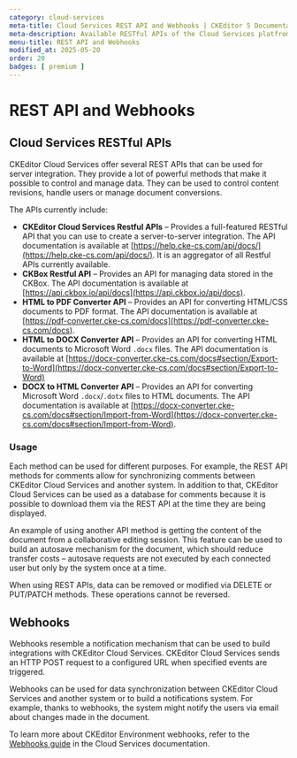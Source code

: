 ```yaml
---
category: cloud-services
meta-title: Cloud Services REST API and Webhooks | CKEditor 5 Documentation
meta-description: Available RESTful APIs of the Cloud Services platfrom and webhooks that extend the capabilities of CKEditor 5.
menu-title: REST API and Webhooks
modified_at: 2025-05-20
order: 20
badges: [ premium ]
---
```


# REST API and Webhooks

## Cloud Services RESTful APIs

CKEditor Cloud Services offer several REST APIs that can be used for server integration. They provide a lot of powerful methods that make it possible to control and manage data. They can be used to control content revisions, handle users or manage document conversions.

The APIs currently include:

* **CKEditor Cloud Services Restful APIs** &ndash; Provides a full-featured RESTful API that you can use to create a server-to-server integration. The API documentation is available at [https://help.cke-cs.com/api/docs/](https://help.cke-cs.com/api/docs/). It is an aggregator of all Restful APIs currently available.
* **CKBox Restful API** &ndash; Provides an API for managing data stored in the CKBox. The API documentation is available at [https://api.ckbox.io/api/docs](https://api.ckbox.io/api/docs).
* **HTML to PDF Converter API** &ndash; Provides an API for converting HTML/CSS documents to PDF format. The API documentation is available at [https://pdf-converter.cke-cs.com/docs](https://pdf-converter.cke-cs.com/docs).
* **HTML to DOCX Converter API** &ndash; Provides an API for converting HTML documents to Microsoft Word `.docx` files. The API documentation is available at [https://docx-converter.cke-cs.com/docs#section/Export-to-Word](https://docx-converter.cke-cs.com/docs#section/Export-to-Word)
* **DOCX to HTML Converter API** &ndash; Provides an API for converting Microsoft Word `.docx`/`.dotx` files to HTML documents. The API documentation is available at [https://docx-converter.cke-cs.com/docs#section/Import-from-Word](https://docx-converter.cke-cs.com/docs#section/Import-from-Word).

### Usage

Each method can be used for different purposes. For example, the REST API methods for comments allow for synchronizing comments between CKEditor Cloud Services and another system. In addition to that, CKEditor Cloud Services can be used as a database for comments because it is possible to download them via the REST API at the time they are being displayed.

An example of using another API method is getting the content of the document from a collaborative editing session. This feature can be used to build an autosave mechanism for the document, which should reduce transfer costs &ndash; autosave requests are not executed by each connected user but only by the system once at a time.

<info-box warning>
When using REST APIs, data can be removed or modified via DELETE or PUT/PATCH methods. These operations cannot be reversed.
</info-box>

## Webhooks

Webhooks resemble a notification mechanism that can be used to build integrations with CKEditor Cloud Services. CKEditor Cloud Services sends an HTTP POST request to a configured URL when specified events are triggered.

Webhooks can be used for data synchronization between CKEditor Cloud Services and another system or to build a notifications system. For example, thanks to webhooks, the system might notify the users via email about changes made in the document.

To learn more about CKEditor Environment webhooks, refer to the [Webhooks guide](https://ckeditor.com/docs/cs/latest/developer-resources/webhooks/overview.html) in the Cloud Services documentation.
